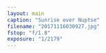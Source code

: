 ```yaml
---
layout: main
caption: "Sunrise over Nuptse"
filename: "20171116030927.jpg"
fstop: "f/1.8"
exposure: "1/2179"
---
```


